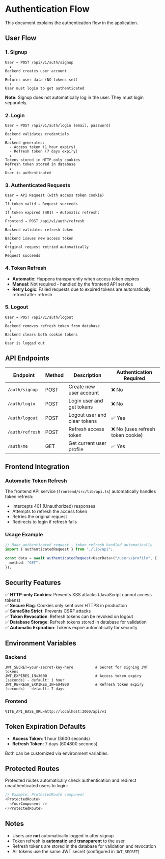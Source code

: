 # Authentication Flow

This document explains the authentication flow in the application.

## User Flow

### 1. Signup

```
User → POST /api/v1/auth/signup
  ↓
Backend creates user account
  ↓
Returns user data (NO tokens set)
  ↓
User must login to get authenticated
```

**Note:** Signup does not automatically log in the user. They must login separately.

### 2. Login

```
User → POST /api/v1/auth/login (email, password)
  ↓
Backend validates credentials
  ↓
Backend generates:
  - Access token (1 hour expiry)
  - Refresh token (7 days expiry)
  ↓
Tokens stored in HTTP-only cookies
Refresh token stored in database
  ↓
User is authenticated
```

### 3. Authenticated Requests

```
User → API Request (with access token cookie)
  ↓
If token valid → Request succeeds
  ↓
If token expired (401) → Automatic refresh:
  ↓
Frontend → POST /api/v1/auth/refresh
  ↓
Backend validates refresh token
  ↓
Backend issues new access token
  ↓
Original request retried automatically
  ↓
Request succeeds
```

### 4. Token Refresh

- **Automatic**: Happens transparently when access token expires
- **Manual**: Not required - handled by the frontend API service
- **Retry Logic**: Failed requests due to expired tokens are automatically retried after refresh

### 5. Logout

```
User → POST /api/v1/auth/logout
  ↓
Backend removes refresh token from database
  ↓
Backend clears both cookie tokens
  ↓
User is logged out
```

## API Endpoints

| Endpoint        | Method | Description                  | Authentication Required           |
| --------------- | ------ | ---------------------------- | --------------------------------- |
| `/auth/signup`  | POST   | Create new user account      | ❌ No                             |
| `/auth/login`   | POST   | Login user and get tokens    | ❌ No                             |
| `/auth/logout`  | POST   | Logout user and clear tokens | ✅ Yes                            |
| `/auth/refresh` | POST   | Refresh access token         | ❌ No (uses refresh token cookie) |
| `/auth/me`      | GET    | Get current user profile     | ✅ Yes                            |

## Frontend Integration

### Automatic Token Refresh

The frontend API service (`frontend/src/lib/api.ts`) automatically handles token refresh:

- Intercepts 401 (Unauthorized) responses
- Attempts to refresh the access token
- Retries the original request
- Redirects to login if refresh fails

### Usage Example

```typescript
// Make authenticated request - token refresh handled automatically
import { authenticatedRequest } from "./lib/api";

const data = await authenticatedRequest<UserData>("/users/profile", {
  method: "GET",
});
```

## Security Features

✅ **HTTP-only Cookies**: Prevents XSS attacks (JavaScript cannot access tokens)  
✅ **Secure Flag**: Cookies only sent over HTTPS in production  
✅ **SameSite Strict**: Prevents CSRF attacks  
✅ **Token Revocation**: Refresh tokens can be revoked on logout  
✅ **Database Storage**: Refresh tokens stored in database for validation  
✅ **Automatic Expiration**: Tokens expire automatically for security

## Environment Variables

### Backend

```env
JWT_SECRET=your-secret-key-here          # Secret for signing JWT tokens
JWT_EXPIRES_IN=3600                      # Access token expiry (seconds) - default: 1 hour
JWT_REFRESH_EXPIRES_IN=604800            # Refresh token expiry (seconds) - default: 7 days
```

### Frontend

```env
VITE_API_BASE_URL=http://localhost:3000/api/v1
```

## Token Expiration Defaults

- **Access Token**: 1 hour (3600 seconds)
- **Refresh Token**: 7 days (604800 seconds)

Both can be customized via environment variables.

## Protected Routes

Protected routes automatically check authentication and redirect unauthenticated users to login:

```typescript
// Example: ProtectedRoute component
<ProtectedRoute>
  <YourComponent />
</ProtectedRoute>
```

## Notes

- Users are **not** automatically logged in after signup
- Token refresh is **automatic** and **transparent** to the user
- Refresh tokens are stored in the database for validation and revocation
- All tokens use the same JWT secret (configured in `JWT_SECRET`)
